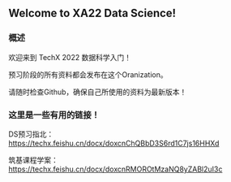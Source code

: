 ## Welcome to XA22 Data Science!

### 概述
欢迎来到 TechX 2022 数据科学入门！

预习阶段的所有资料都会发布在这个Oranization。

请随时检查Github，确保自己所使用的资料为最新版本！

### 这里是一些有用的链接！
DS预习指北：https://techx.feishu.cn/docx/doxcnChQBbD3S6rd1C7js16HHXd

筑基课程学案：https://techx.feishu.cn/docx/doxcnRMOROtMzaNQ8yZABl2uI3c
